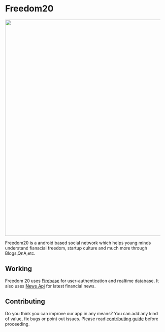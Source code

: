 # Freedom20

<img src = "https://firebasestorage.googleapis.com/v0/b/freedom20-1dc06.appspot.com/o/github%2FFreedom%2020.png?alt=media&token=097bc6a2-154f-4f3e-90c2-1acb83de5c9c" width = "700px"/>
<p>Freedom20 is a android based social network which helps young minds understand fianacial freedom, startup culture and much more through 
Blogs,QnA,etc.</p>

## Working 

Freedom 20 uses [Firebase](https://firebase.google.com/) for user-authentication and realtime database. It also uses [News Api](https://newsapi.org/) for latest financial news.

## Contributing

Do you think you can improve our app in any means? You can add any kind of value, fix bugs or point out issues. Please read [contributing guide](https://github.com/adityasimant/Freedom20/blob/master/contributing.md) before proceeding.
